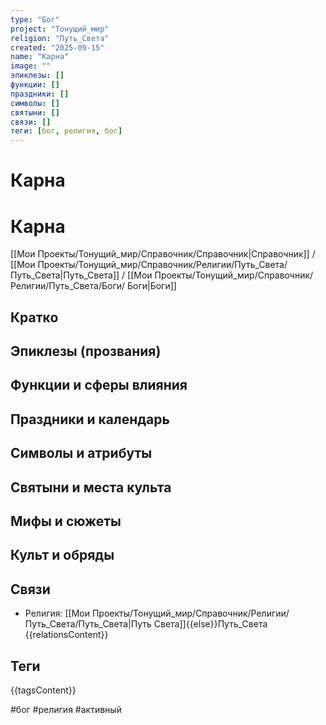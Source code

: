 ```yaml
---
type: "Бог"
project: "Тонущий_мир"
religion: "Путь_Света"
created: "2025-09-15"
name: "Карна"
image: ""
эпиклезы: []
функции: []
праздники: []
символы: []
святыни: []
связи: []
теги: [бог, религия, бог]
---
```




# Карна


# Карна

[[Мои Проекты/Тонущий_мир/Справочник/Справочник|Справочник]] / [[Мои Проекты/Тонущий_мир/Справочник/Религии/Путь_Света/Путь_Света|Путь_Света]] / [[Мои Проекты/Тонущий_мир/Справочник/Религии/Путь_Света/Боги/ Боги|Боги]]



## Кратко


## Эпиклезы (прозвания)


## Функции и сферы влияния


## Праздники и календарь


## Символы и атрибуты


## Святыни и места культа


## Мифы и сюжеты


## Культ и обряды


## Связи
- Религия: [[Мои Проекты/Тонущий_мир/Справочник/Религии/Путь_Света/Путь_Света|Путь Света]]{{else}}Путь_Света
{{relationsContent}}

## Теги
{{tagsContent}}

#бог #религия #активный



